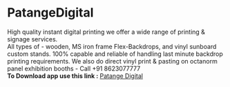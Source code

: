 # PatangeDigital
High quality instant digital printing we offer a wide range of printing &amp; signage services.<br>
All types of - wooden, MS iron frame Flex-Backdrops, and vinyl sunboard custom stands. 100% capable and reliable of handling last minute backdrop printing requirements. We also do direct vinyl print & pasting on octanorm panel exhibition booths - Call +91 8623077777
<br>
<b>To Download app use this link :</b> <a href="https://goo.gl/wrQJit" target="_blank">Patange Digital</a>
